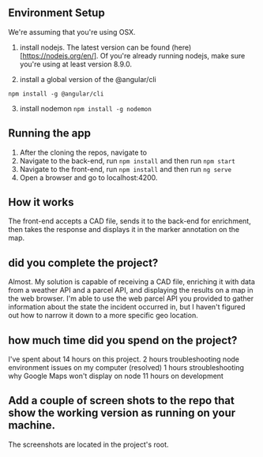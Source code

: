 

## Environment Setup #

We're assuming that you're using OSX.


1. install nodejs. The latest version can be found (here)[https://nodejs.org/en/]. Of you're already running nodejs, make sure you're using at least version 8.9.0.


2. install a global version of the @angular/cli

``npm install -g @angular/cli``

3. install nodemon
``npm install -g nodemon``


## Running the app ##
1. After the cloning the repos, navigate to 
2. Navigate to the back-end, run ``npm install`` and then run ``npm start``
3. Navigate to the front-end, run ``npm install`` and then run ``ng serve``
4. Open a browser and go to localhost:4200.

## How it works ##

The front-end accepts a CAD file, sends it to the back-end for enrichment, then takes the response and displays it in the marker annotation on the map.


## did you complete the project? ##

Almost. My solution is capable of receiving a CAD file, enriching it with data from a weather API and a parcel API, and displaying the results on a map in the web browser. I'm able to use the web parcel API you provided to gather information about the state the incident occurred in, but I haven't figured out how to narrow it down to a more specific geo location. 


## how much time did you spend on the project? ##

I've spent about 14 hours on this project.
2 hours troubleshooting node environment issues on my computer (resolved)
1 hours stroubleshooting why Google Maps won't display on node
11 hours on development


## Add a couple of screen shots to the repo that show the working version as running on your machine. ##

The screenshots are located in the project's root.
